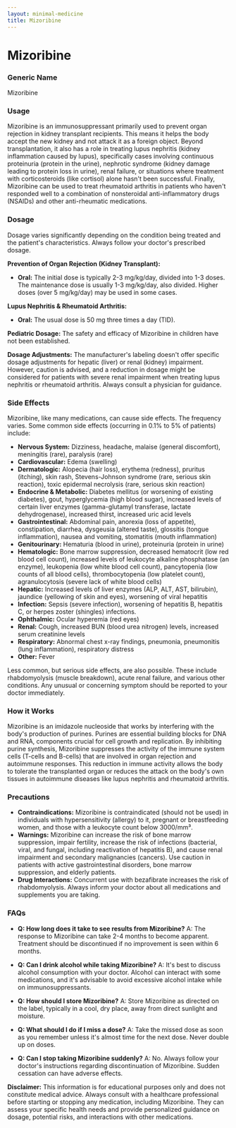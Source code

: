 ```yaml
---
layout: minimal-medicine
title: Mizoribine
---
```


# Mizoribine
### Generic Name
Mizoribine

### Usage
Mizoribine is an immunosuppressant primarily used to prevent organ rejection in kidney transplant recipients.  This means it helps the body accept the new kidney and not attack it as a foreign object.  Beyond transplantation, it also has a role in treating lupus nephritis (kidney inflammation caused by lupus), specifically cases involving continuous proteinuria (protein in the urine), nephrotic syndrome (kidney damage leading to protein loss in urine), renal failure, or situations where treatment with corticosteroids (like cortisol) alone hasn't been successful.  Finally, Mizoribine can be used to treat rheumatoid arthritis in patients who haven't responded well to a combination of nonsteroidal anti-inflammatory drugs (NSAIDs) and other anti-rheumatic medications.


### Dosage

Dosage varies significantly depending on the condition being treated and the patient's characteristics.  Always follow your doctor's prescribed dosage.

**Prevention of Organ Rejection (Kidney Transplant):**

* **Oral:**  The initial dose is typically 2-3 mg/kg/day, divided into 1-3 doses.  The maintenance dose is usually 1-3 mg/kg/day, also divided.  Higher doses (over 5 mg/kg/day) may be used in some cases.

**Lupus Nephritis & Rheumatoid Arthritis:**

* **Oral:** The usual dose is 50 mg three times a day (TID).

**Pediatric Dosage:** The safety and efficacy of Mizoribine in children have not been established.


**Dosage Adjustments:**  The manufacturer's labeling doesn't offer specific dosage adjustments for hepatic (liver) or renal (kidney) impairment. However, caution is advised, and a reduction in dosage might be considered for patients with severe renal impairment when treating lupus nephritis or rheumatoid arthritis.  Always consult a physician for guidance.


### Side Effects

Mizoribine, like many medications, can cause side effects.  The frequency varies.  Some common side effects (occurring in 0.1% to 5% of patients) include:

* **Nervous System:** Dizziness, headache, malaise (general discomfort), meningitis (rare), paralysis (rare)
* **Cardiovascular:** Edema (swelling)
* **Dermatologic:** Alopecia (hair loss), erythema (redness), pruritus (itching), skin rash, Stevens-Johnson syndrome (rare, serious skin reaction), toxic epidermal necrolysis (rare, serious skin reaction)
* **Endocrine & Metabolic:** Diabetes mellitus (or worsening of existing diabetes), gout, hyperglycemia (high blood sugar), increased levels of certain liver enzymes (gamma-glutamyl transferase, lactate dehydrogenase), increased thirst, increased uric acid levels
* **Gastrointestinal:** Abdominal pain, anorexia (loss of appetite), constipation, diarrhea, dysgeusia (altered taste), glossitis (tongue inflammation), nausea and vomiting, stomatitis (mouth inflammation)
* **Genitourinary:** Hematuria (blood in urine), proteinuria (protein in urine)
* **Hematologic:** Bone marrow suppression, decreased hematocrit (low red blood cell count), increased levels of leukocyte alkaline phosphatase (an enzyme), leukopenia (low white blood cell count), pancytopenia (low counts of all blood cells), thrombocytopenia (low platelet count), agranulocytosis (severe lack of white blood cells)
* **Hepatic:** Increased levels of liver enzymes (ALP, ALT, AST, bilirubin), jaundice (yellowing of skin and eyes), worsening of viral hepatitis
* **Infection:** Sepsis (severe infection), worsening of hepatitis B, hepatitis C, or herpes zoster (shingles) infections.
* **Ophthalmic:** Ocular hyperemia (red eyes)
* **Renal:** Cough, increased BUN (blood urea nitrogen) levels, increased serum creatinine levels
* **Respiratory:** Abnormal chest x-ray findings, pneumonia, pneumonitis (lung inflammation), respiratory distress
* **Other:** Fever


Less common, but serious side effects, are also possible.  These include  rhabdomyolysis (muscle breakdown), acute renal failure, and various other conditions.  Any unusual or concerning symptom should be reported to your doctor immediately.

### How it Works

Mizoribine is an imidazole nucleoside that works by interfering with the body's production of purines. Purines are essential building blocks for DNA and RNA, components crucial for cell growth and replication. By inhibiting purine synthesis, Mizoribine suppresses the activity of the immune system cells (T-cells and B-cells) that are involved in organ rejection and autoimmune responses.  This reduction in immune activity allows the body to tolerate the transplanted organ or reduces the attack on the body's own tissues in autoimmune diseases like lupus nephritis and rheumatoid arthritis.

### Precautions

* **Contraindications:** Mizoribine is contraindicated (should not be used) in individuals with hypersensitivity (allergy) to it, pregnant or breastfeeding women, and those with a leukocyte count below 3000/mm³.
* **Warnings:**  Mizoribine can increase the risk of bone marrow suppression, impair fertility, increase the risk of infections (bacterial, viral, and fungal, including reactivation of hepatitis B), and cause renal impairment and secondary malignancies (cancers).  Use caution in patients with active gastrointestinal disorders, bone marrow suppression, and elderly patients.
* **Drug Interactions:**  Concurrent use with bezafibrate increases the risk of rhabdomyolysis.  Always inform your doctor about all medications and supplements you are taking.


### FAQs

* **Q: How long does it take to see results from Mizoribine?** A:  The response to Mizoribine can take 2-4 months to become apparent. Treatment should be discontinued if no improvement is seen within 6 months.

* **Q: Can I drink alcohol while taking Mizoribine?** A:  It's best to discuss alcohol consumption with your doctor. Alcohol can interact with some medications, and it's advisable to avoid excessive alcohol intake while on immunosuppressants.

* **Q: How should I store Mizoribine?** A:  Store Mizoribine as directed on the label, typically in a cool, dry place, away from direct sunlight and moisture.

* **Q: What should I do if I miss a dose?** A:  Take the missed dose as soon as you remember unless it's almost time for the next dose.  Never double up on doses.

* **Q: Can I stop taking Mizoribine suddenly?** A:  No.  Always follow your doctor's instructions regarding discontinuation of Mizoribine.  Sudden cessation can have adverse effects.


**Disclaimer:** This information is for educational purposes only and does not constitute medical advice.  Always consult with a healthcare professional before starting or stopping any medication, including Mizoribine.  They can assess your specific health needs and provide personalized guidance on dosage, potential risks, and interactions with other medications.
